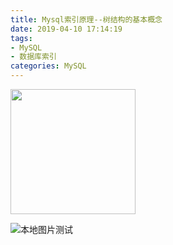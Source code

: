 ```yaml
---
title: Mysql索引原理--树结构的基本概念
date: 2019-04-10 17:14:19
tags: 
- MySQL 
- 数据库索引  
categories: MySQL 
---
```


<img width=200 src="Mysql索引原理--树结构的基本概念/1553657360617.jpg" >  

![本地图片测试](Mysql索引原理--树结构的基本概念/1553657360617.jpg)
